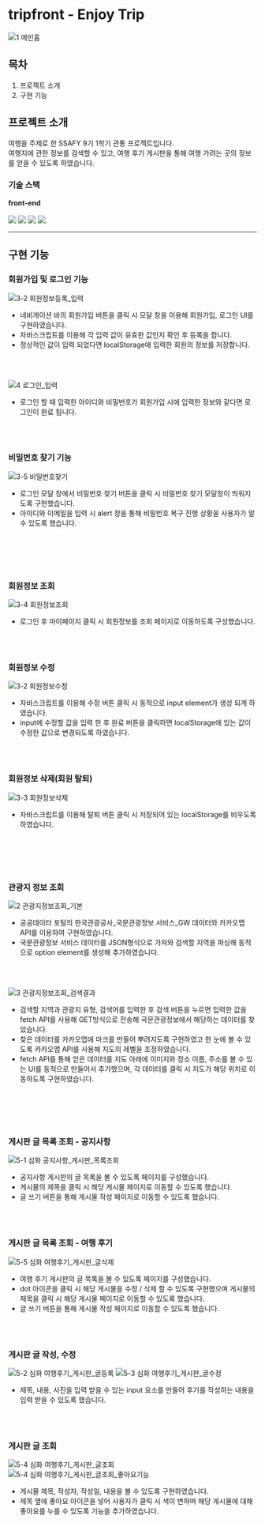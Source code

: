 # tripfront - Enjoy Trip
![1 메인홈](https://user-images.githubusercontent.com/44824456/225885645-bd3d029f-0ca7-4eb4-b23d-a7b9d64dd937.JPG)

## 목차
1. 프로젝트 소개
2. 구현 기능


## 프로젝트 소개
여행을 주제로 한 SSAFY 9기 1학기 관통 프로젝트입니다.     
여행지에 관한 정보를 검색할 수 있고, 여행 후기 게시판을 통해 여행 가려는 곳의 정보를 얻을 수 있도록 하였습니다.


### 기술 스택
**front-end**      
<br />
<img src="https://img.shields.io/badge/HTML5-E34F26?style=flat&logo=HTML5&logoColor=white"/>
<img src="https://img.shields.io/badge/CSS3-1572B6?style=flat&logo=CSS3&logoColor=white"/>
<img src="https://img.shields.io/badge/JavaScript-F7DF1E?style=flat&logo=JavaScript&logoColor=white"/>
<img src="https://img.shields.io/badge/Bootstrap-7952B3?style=flat&logo=Bootstrap&logoColor=white"/>


----

## 구현 기능

### 회원가입 및 로그인 기능
![3-2 회원정보등록_입력](https://user-images.githubusercontent.com/44824456/225888527-9703b167-5968-43d8-a004-b6cc73ebc549.JPG)
- 네비게이션 바의 회원가입 버튼을 클릭 시 모달 창을 이용해 회원가입, 로그인 UI를 구현하였습니다.   
- 자바스크립트를 이용해 각 입력 값이 유효한 값인지 확인 후 등록을 합니다.   
- 정상적인 값이 입력 되었다면 localStorage에 입력한 회원의 정보를 저장합니다.    

<br /><br />

![4 로그인_입력](https://user-images.githubusercontent.com/44824456/225889563-c718e74d-1ae4-450b-a5bf-c4138c353277.JPG)
- 로그인 할 때 입력한 아이디와 비밀번호가 회원가입 시에 입력한 정보와 같다면 로그인이 완료 됩니다.

<br />
<br />

### 비밀번호 찾기 기능
![3-5  비밀번호찾기](https://user-images.githubusercontent.com/44824456/225893489-4cceb4f5-16e9-4bad-a409-932950effc98.JPG)

- 로그인 모달 창에서 비밀번호 찾기 버튼을 클릭 시 비밀번호 찾기 모달창이 띄워지도록 구현했습니다.
- 아이디와 이메일을 입력 시 alert 창을 통해 비밀번호 복구 진행 상황을 사용자가 알 수 있도록 했습니다.

<br />
<br />
<br />
<br />

### 회원정보 조회
![3-4  회원정보조회](https://user-images.githubusercontent.com/44824456/225891469-9184cb77-58ef-487f-a020-31b8b5bd6a21.JPG)
- 로그인 후 마이페이지 클릭 시 회원정보를 조회 페이지로 이동하도록 구성했습니다.

<br /><br />

### 회원정보 수정
![3-2  회원정보수정](https://user-images.githubusercontent.com/44824456/225891819-f86c5a5e-29a7-4764-b619-6f9c484aea0d.JPG)
- 자바스크립트를 이용해 수정 버튼 클릭 시 동적으로 input element가 생성 되게 하였습니다.
- input에 수정할 값을 입력 한 후 완료 버튼을 클릭하면 localStorage에 있는 값이 수정한 값으로 변경되도록 하였습니다.

<br /><br />

### 회원정보 삭제(회원 탈퇴)
![3-3 회원정보삭제](https://user-images.githubusercontent.com/44824456/225892371-36b6aea5-49ec-4516-bfdc-569be096b33d.JPG)
- 자바스크립트를 이용해 탈퇴 버튼 클릭 시 저장되어 있는 localStorage를 비우도록 하였습니다.

<br />
<br />
<br />
<br />

### 관광지 정보 조회
![2 관광지정보조회_기본](https://user-images.githubusercontent.com/44824456/225895925-7ddc4f36-b9fd-4d20-a9ea-83f55b993c06.JPG)
- 공공데이터 포털의 한국관광공사_국문관광정보 서비스_GW 데이터와 카카오맵 API를 이용하여 구현하였습니다.
- 국문관광정보 서비스 데이터를 JSON형식으로 가져와 검색할 지역을 파싱해 동적으로 option element를 생성해 추가하였습니다.

<br /><br />

![3 관광지정보조회_검색결과](https://user-images.githubusercontent.com/44824456/225890871-430e7fee-c6f9-44a1-8f34-cc1f8e9613b2.JPG)
- 검색할 지역과 관광지 유형, 검색어를 입력한 후 검색 버튼을 누르면 입력한 값을 fetch API를 사용해 GET방식으로 전송해 국문관광정보에서 해당하는 데이터를 찾았습니다. 
- 찾은 데이터를 카카오맵에 마크를 만들어 뿌려지도록 구현하였고 한 눈에 볼 수 있도록 카카오맵 API를 사용해 지도의 레벨을 조정하였습니다.
- fetch API를 통해 얻은 데이터를 지도 아래에 이미지와 장소 이름, 주소를 볼 수 있는 UI를 동적으로 만들어서 추가했으며, 각 데이터를 클릭 시 지도가 해당 위치로 이동하도록 구현하였습니다. 

<br />
<br />
<br />
<br />

### 게시판 글 목록 조회 - 공지사항
![5-1 심화 공지사항_게시판_목록조회](https://user-images.githubusercontent.com/44824456/225893066-6697af3c-55f4-4662-952b-dfe3211872cb.JPG)
- 공지사항 게시판의 글 목록을 볼 수 있도록 페이지를 구성했습니다.
- 게시물의 제목을 클릭 시 해당 게시물 페이지로 이동할 수 있도록 했습니다.
- 글 쓰기 버튼을 통해 게시물 작성 페이지로 이동할 수 있도록 했습니다.

<br />
<br />

### 게시판 글 목록 조회 - 여행 후기
![5-5 심화 여행후기_게시판_글삭제](https://user-images.githubusercontent.com/44824456/225895001-603aa11f-9a71-42b0-bd22-d13fbd92e314.JPG)
- 여행 후기 게시판의 글 목록을 볼 수 있도록 페이지를 구성했습니다.
- dot 아이콘을 클릭 시 해당 게시물을 수정 / 삭제 할 수 있도록 구현했으며 게시물의 제목을 클릭 시 해당 게시물 페이지로 이동할 수 있도록 했습니다.
- 글 쓰기 버튼을 통해 게시물 작성 페이지로 이동할 수 있도록 했습니다.


<br />
<br />

### 게시판 글 작성, 수정
![5-2 심화 여행후기_게시판_글등록](https://user-images.githubusercontent.com/44824456/225894458-2f49d533-b630-4ede-bbc0-133a0db25458.JPG)
![5-3 심화 여행후기_게시판_글수정](https://user-images.githubusercontent.com/44824456/225894463-33014d5f-6e09-457b-a1a9-1e50c61fe264.JPG)
- 제목, 내용, 사진을 입력 받을 수 있는 input 요소를 만들어 후기를 작성하는 내용을 입력 받을 수 있도록 했습니다.

<br />
<br />

### 게시판 글 조회
![5-4 심화 여행후기_게시판_글조회](https://user-images.githubusercontent.com/44824456/225894779-9d8bc8e3-4a53-45c9-b405-b7a5ebb0757a.JPG)
![5-4 심화 여행후기_게시판_글조회_좋아요기능](https://user-images.githubusercontent.com/44824456/225894788-6cc88ec4-ab89-45f0-88ce-3f5c3fd7efb4.JPG)
- 게시물 제목, 작성자, 작성일, 내용을 볼 수 있도록 구현하였습니다.
- 제목 옆에 좋아요 아이콘을 넣어 사용자가 클릭 시 색이 변하며 해당 게시물에 대해 좋아요를 누를 수 있도록 기능을 추가하였습니다. 
